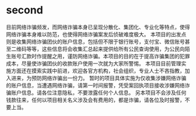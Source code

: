 # second
目前网络诈骗频发，而网络诈骗本身已呈现分散化、集团化、专业化等特点，使得网络诈骗本身难以防范，也使得网络诈骗案发后侦破难度极大。
本项目的出发点则是收集网络诈骗团伙的账户信息，包括但不限于银行账号，支付宝、微信账号甚至二维码等等，这些信息将会收集汇总起来提供给所有公民查询使用，为公民向陌生账号汇款时作提醒之用，谨防网络诈骗。本项目的目的在于提高诈骗集团的犯罪成本，尽量使诈骗团伙的收款账户使用一次就为大家所警惕。
本项目目前管理实施方面还在摸索实践中前进，欢迎各官方机构，社会组织，专业人士不吝指教，加入进来，为预防网络诈骗出一份力。
暂时的项目具体实施为仅收集涉嫌网络诈骗的账户信息，当遭遇网络诈骗，请第一时间报警，凭受案回执项目接收涉嫌网络诈骗账户信息。请各位注意隐私，不要泄露任何个人信息。
另本项目不会涉及任何钱款往来，任何以项目相关名义涉及会有费用的，都是诈骗，请各位及时报警，不要上当。
